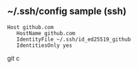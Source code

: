 ## ~/.ssh/config sample (ssh)

```no-highlight
Host github.com
   HostName github.com
   IdentityFile ~/.ssh/id_ed25519_github
   IdentitiesOnly yes
```
git c